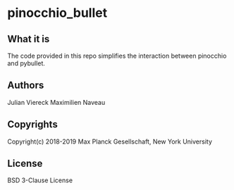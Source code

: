 # pinocchio_bullet

## What it is

The code provided in this repo simplifies the interaction between pinocchio and pybullet.

## Authors

Julian Viereck
Maximilien Naveau

## Copyrights

Copyright(c) 2018-2019 Max Planck Gesellschaft, New York University

## License

BSD 3-Clause License


